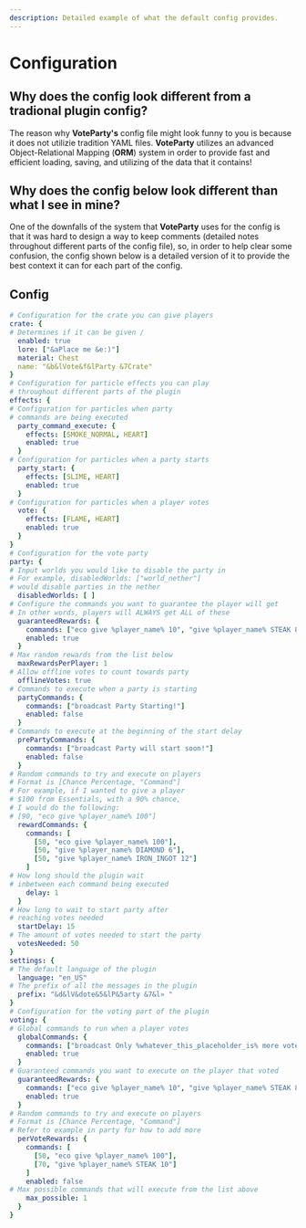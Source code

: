 ```yaml
---
description: Detailed example of what the default config provides.
---
```


# Configuration

## Why does the config look different from a tradional plugin config?

The reason why **VoteParty's** config file might look funny to you is because it does not utilizie tradition YAML files. **VoteParty** utilizes an advanced Object-Relational Mapping \(**ORM**\) system in order to provide fast and efficient loading, saving, and utilizing of the data that it contains!

## Why does the config below look different than what I see in mine?

One of the downfalls of the system that **VoteParty** uses for the config is that it was hard to design a way to keep comments \(detailed notes throughout different parts of the config file\), so, in order to help clear some confusion, the config shown below is a detailed version of it to provide the best context it can for each part of the config.

## Config

```yaml
# Configuration for the crate you can give players
crate: {
# Determines if it can be given / 
  enabled: true
  lore: ["&aPlace me &e:)"]
  material: Chest
  name: "&b&lVote&f&lParty &7Crate"
}
# Configuration for particle effects you can play 
# throughout different parts of the plugin
effects: {
# Configuration for particles when party 
# commands are being executed
  party_command_execute: {
    effects: [SMOKE_NORMAL, HEART]
    enabled: true
  }
# Configuration for particles when a party starts
  party_start: {
    effects: [SLIME, HEART]
    enabled: true
  }
# Configuration for particles when a player votes
  vote: {
    effects: [FLAME, HEART]
    enabled: true
  }
}
# Configuration for the vote party
party: {
# Input worlds you would like to disable the party in
# For example, disabledWorlds: ["world_nether"]
# would disable parties in the nether
  disabledWorlds: [ ]
# Configure the commands you want to guarantee the player will get
# In other words, players will ALWAYS get ALL of these
  guaranteedRewards: {
    commands: ["eco give %player_name% 10", "give %player_name% STEAK 8"]
    enabled: true
  }
# Max random rewards from the list below
  maxRewardsPerPlayer: 1
# Allow offline votes to count towards party
  offlineVotes: true
# Commands to execute when a party is starting
  partyCommands: {
    commands: ["broadcast Party Starting!"]
    enabled: false
  }
# Commands to execute at the beginning of the start delay
  prePartyCommands: {
    commands: ["broadcast Party will start soon!"]
    enabled: false
  }
# Random commands to try and execute on players
# Format is [Chance Percentage, "Command"]
# For example, if I wanted to give a player
# $100 from Essentials, with a 90% chance,
# I would do the following:
# [90, "eco give %player_name% 100"]
  rewardCommands: {
    commands: [
      [50, "eco give %player_name% 100"],
      [50, "give %player_name% DIAMOND 6"],
      [50, "give %player_name% IRON_INGOT 12"]
    ]
# How long should the plugin wait 
# inbetween each command being executed
    delay: 1
  }
# How long to wait to start party after 
# reaching votes needed
  startDelay: 15
# The amount of votes needed to start the party
  votesNeeded: 50
}
settings: {
# The default language of the plugin
  language: "en_US"
# The prefix of all the messages in the plugin
  prefix: "&d&lV&dote&5&lP&5arty &7&l» "
}
# Configuration for the voting part of the plugin
voting: {
# Global commands to run when a player votes
  globalCommands: {
    commands: ["broadcast Only %whatever_this_placeholder_is% more votes until a VoteParty!"]
    enabled: true
  }
# Guaranteed commands you want to execute on the player that voted
  guaranteedRewards: {
    commands: ["eco give %player_name% 10", "give %player_name% STEAK 8"]
    enabled: true
  }
# Random commands to try and execute on players
# Format is [Chance Percentage, "Command"]
# Refer to example in party for how to add more
  perVoteRewards: {
    commands: [
      [50, "eco give %player_name% 100"],
      [70, "give %player_name% STEAK 10"]
    ]
    enabled: false
# Max possible commands that will execute from the list above
    max_possible: 1
  }
}
```



